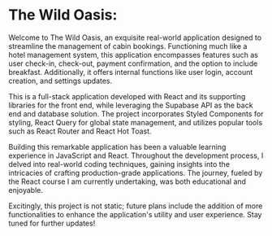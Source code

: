 
<h1>The Wild Oasis:</h1>
<p>
Welcome to The Wild Oasis, an exquisite real-world application designed to streamline the management of cabin bookings. Functioning much like a hotel management system, this application encompasses features such as user check-in, check-out, payment confirmation, and the option to include breakfast. Additionally, it offers internal functions like user login, account creation, and settings updates.
</p>
<p>
This is a full-stack application developed with React and its supporting libraries for the front end, while leveraging the Supabase API as the back end and database solution. The project incorporates Styled Components for styling, React Query for global state management, and utilizes popular tools such as React Router and React Hot Toast.
</p>
<p>
Building this remarkable application has been a valuable learning experience in JavaScript and React. Throughout the development process, I delved into real-world coding techniques, gaining insights into the intricacies of crafting production-grade applications. The journey, fueled by the React course I am currently undertaking, was both educational and enjoyable.
</p>
<p>
Excitingly, this project is not static; future plans include the addition of more functionalities to enhance the application's utility and user experience. Stay tuned for further updates!
</p>
